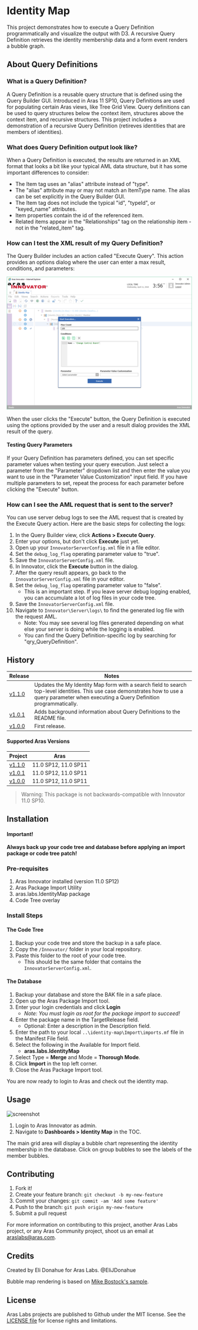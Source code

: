 # Identity Map

This project demonstrates how to execute a Query Definition programmatically and visualize the output with D3. A recursive Query Definition retrieves the identity membership data and a form event renders a bubble graph.

## About Query Definitions

### What is a Query Definition?
A Query Definition is a reusable query structure that is defined using the Query Builder GUI. Introduced in Aras 11 SP10, Query Definitions are used for populating certain Aras views, like Tree Grid View. Query definitions can be used to query structures below the context item, structures above the context item, and recursive structures. This project includes a demonstration of a recursive Query Definition (retireves identities that are members of identities).

### What does Query Definition output look like?
When a Query Definition is executed, the results are returned in an XML format that looks a bit like your typical AML data structure, but it has some important differences to consider:

* The Item tag uses an "alias" attribute instead of "type".
* The "alias" attribute may or may not match an ItemType name. The alias can be set explicitly in the Query Builder GUI.
* The Item tag does not include the typical "id", "typeId", or "keyed_name" attributes.
* Item properties contain the id of the referenced item. 
* Related items appear in the "Relationships" tag on the relationship item - not in the "related_item" tag.

### How can I test the XML result of my Query Definition?
The Query Builder includes an action called "Execute Query". This action provides an options dialog where the user can enter a max result, conditions, and parameters:

![Test Query](Screenshots/test-query.png)

When the user clicks the "Execute" button, the Query Definition is executed using the options provided by the user and a result dialog provides the XML result of the query.

#### Testing Query Parameters
If your Query Definition has parameters defined, you can set specific parameter values when testing your query execution. Just select a parameter from the "Parameter" dropdown list and then enter the value you want to use in the "Parameter Value Customization" input field. If you have multiple parameters to set, repeat the process for each parameter before clicking the "Execute" button.

### How can I see the AML request that is sent to the server?
You can use server debug logs to see the AML request that is created by the Execute Query action. Here are the basic steps for collecting the logs:

1. In the Query Builder view, click **Actions > Execute Query**.
2. Enter your options, but don't click **Execute** just yet.
3. Open up your `InnovatorServerConfig.xml` file in a file editor.
4. Set the `debug_log_flag` operating parameter value to "true".
5. Save the `InnovatorServerConfig.xml` file.
6. In Innovator, click the **Execute** button in the dialog.
7. After the query result appears, go back to the `InnovatorServerConfig.xml` file in your editor.
8. Set the `debug_log_flag` operating parameter value to "false".
    * This is an important step. If you leave server debug logging enabled, you can accumulate a lot of log files in your code tree.
9. Save the `InnovatorServerConfig.xml` file.
10. Navigate to `Innovator\Server\logs\` to find the generated log file with the request AML.
    * Note: You may see several log files generated depending on what else your server is doing while the logging is enabled.
    * You can find the Query Definition-specific log by searching for "qry_QueryDefinition".

## History

Release | Notes
--------|--------
[v1.1.0](https://github.com/ArasLabs/identity-map/releases/tag/v1.1.0) | Updates the My Identity Map form with a search field to search top-level identities. This use case demonstrates how to use a query parameter when executing a Query Definition programmatically. 
[v1.0.1](https://github.com/ArasLabs/identity-map/releases/tag/v1.0.1) | Adds background information about Query Definitions to the README file.
[v1.0.0](https://github.com/ArasLabs/identity-map/releases/tag/v1.0.0) | First release.

#### Supported Aras Versions

Project | Aras
--------|------
[v1.1.0](https://github.com/ArasLabs/identity-map/releases/tag/v1.1.0) | 11.0 SP12, 11.0 SP11
[v1.0.1](https://github.com/ArasLabs/identity-map/releases/tag/v1.0.1) | 11.0 SP12, 11.0 SP11
[v1.0.0](https://github.com/ArasLabs/identity-map/releases/tag/v1.0.0) | 11.0 SP12, 11.0 SP11

> Warning: This package is not backwards-compatible with Innovator 11.0 SP10. 

## Installation

#### Important!
**Always back up your code tree and database before applying an import package or code tree patch!**

### Pre-requisites

1. Aras Innovator installed (version 11.0 SP12)
2. Aras Package Import Utility
3. aras.labs.IdentityMap package
4. Code Tree overlay

### Install Steps

#### The Code Tree
1. Backup your code tree and store the backup in a safe place.
2. Copy the `/Innovator/` folder in your local repository.
3. Paste this folder to the root of your code tree.
	* This should be the same folder that contains the `InnovatorServerConfig.xml`.

#### The Database
1. Backup your database and store the BAK file in a safe place.
2. Open up the Aras Package Import tool.
3. Enter your login credentials and click **Login**
    * _Note: You must login as root for the package import to succeed!_
4. Enter the package name in the TargetRelease field.
    * Optional: Enter a description in the Description field.
5. Enter the path to your local `..\identity-map\Import\imports.mf` file in the Manifest File field.
6. Select the following in the Available for Import field.
    * **aras.labs.IdentityMap**
7. Select Type = **Merge** and Mode = **Thorough Mode**.
8. Click **Import** in the top left corner.
9. Close the Aras Package Import tool.

You are now ready to login to Aras and check out the identity map.

## Usage

![screenshot](Screenshots/screenshot.gif)

1. Login to Aras Innovator as admin.
2. Navigate to **Dashboards > Identity Map** in the TOC.

The main grid area will display a bubble chart representing the identity membership in the database. Click on group bubbles to see the labels of the member bubbles.

## Contributing

1. Fork it!
2. Create your feature branch: `git checkout -b my-new-feature`
3. Commit your changes: `git commit -am 'Add some feature'`
4. Push to the branch: `git push origin my-new-feature`
5. Submit a pull request

For more information on contributing to this project, another Aras Labs project, or any Aras Community project, shoot us an email at araslabs@aras.com.

## Credits

Created by Eli Donahue for Aras Labs. @EliJDonahue

Bubble map rendering is based on [Mike Bostock's sample](https://bl.ocks.org/mbostock/7607535).

## License

Aras Labs projects are published to Github under the MIT license. See the [LICENSE file](./LICENSE.md) for license rights and limitations.
